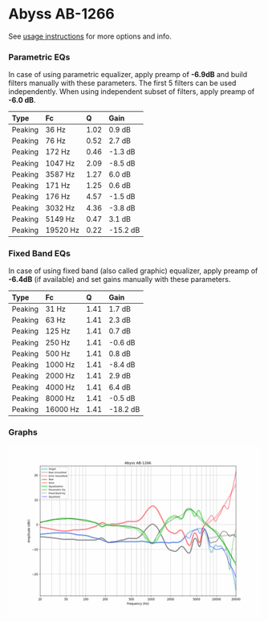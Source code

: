 # Abyss AB-1266
See [usage instructions](https://github.com/jaakkopasanen/AutoEq#usage) for more options and info.

### Parametric EQs
In case of using parametric equalizer, apply preamp of **-6.9dB** and build filters manually
with these parameters. The first 5 filters can be used independently.
When using independent subset of filters, apply preamp of **-6.0 dB**.

| Type    | Fc       |    Q | Gain     |
|:--------|:---------|:-----|:---------|
| Peaking | 36 Hz    | 1.02 | 0.9 dB   |
| Peaking | 76 Hz    | 0.52 | 2.7 dB   |
| Peaking | 172 Hz   | 0.46 | -1.3 dB  |
| Peaking | 1047 Hz  | 2.09 | -8.5 dB  |
| Peaking | 3587 Hz  | 1.27 | 6.0 dB   |
| Peaking | 171 Hz   | 1.25 | 0.6 dB   |
| Peaking | 176 Hz   | 4.57 | -1.5 dB  |
| Peaking | 3032 Hz  | 4.36 | -3.8 dB  |
| Peaking | 5149 Hz  | 0.47 | 3.1 dB   |
| Peaking | 19520 Hz | 0.22 | -15.2 dB |

### Fixed Band EQs
In case of using fixed band (also called graphic) equalizer, apply preamp of **-6.4dB**
(if available) and set gains manually with these parameters.

| Type    | Fc       |    Q | Gain     |
|:--------|:---------|:-----|:---------|
| Peaking | 31 Hz    | 1.41 | 1.7 dB   |
| Peaking | 63 Hz    | 1.41 | 2.3 dB   |
| Peaking | 125 Hz   | 1.41 | 0.7 dB   |
| Peaking | 250 Hz   | 1.41 | -0.6 dB  |
| Peaking | 500 Hz   | 1.41 | 0.8 dB   |
| Peaking | 1000 Hz  | 1.41 | -8.4 dB  |
| Peaking | 2000 Hz  | 1.41 | 2.9 dB   |
| Peaking | 4000 Hz  | 1.41 | 6.4 dB   |
| Peaking | 8000 Hz  | 1.41 | -0.5 dB  |
| Peaking | 16000 Hz | 1.41 | -18.2 dB |

### Graphs
![](./Abyss%20AB-1266.png)